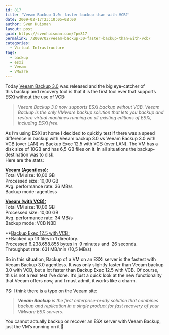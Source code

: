 ```yaml
---
id: 817
title: 'Veeam Backup 3.0: faster backup than with VCB?'
date: 2009-02-17T23:10:05+02:00
author: Sven Huisman
layout: post
guid: https://svenhuisman.com/?p=817
permalink: /2009/02/veeam-backup-30-faster-backup-than-with-vcb/
categories:
  - Virtual Infrastructure
tags:
  - backup
  - esxi
  - Veeam
  - VMware
---
```

Today <a title="Veeam backup 3.0" href="https://www.veeam.com/vmware-esx-backup.html" target="_blank">Veeam Backup 3.0</a> was released and the big eye-catcher of this backup and recovery tool is that it is the first tool ever that supports ESXi without the use of VCB:

> _Veeam Backup 3.0 now supports ESXi backup without VCB. Veeam Backup is the only VMware backup solution that lets you backup and restore virtual machines running on all existing editions of ESXi, including ESXi free._

As I&#8217;m using ESXi at home I decided to quickly test if there was a speed difference in backup with Veeam backup 3.0 vs Veeam Backup 3.0 with VCB (over LAN) vs Backup Exec 12.5 with VCB (over LAN). The VM has a disk size of 10GB and has 6,5 GB files on it. In all situations the backup-destination was to disk.  
Here are the stats:<!--more-->

<span style="text-decoration: underline;"><strong>Veeam (Agentless):</strong></span>  
Total VM size: 10,00 GB  
Processed size: 10,00 GB  
Avg. performance rate: 36 MB/s  
Backup mode: agentless

<span style="text-decoration: underline;"><strong>Veeam (with VCB):</strong></span>  
Total VM size: 10,00 GB  
Processed size: 10,00 GB  
Avg. performance rate: 34 MB/s  
Backup mode: VCB NBD

**<span style="text-decoration: underline;">Backup Exec 12.5 with VCB:<br /> </span>**Backed up 13 files in 1 directory.  
Processed 6.238.658.855 bytes in  9 minutes and  26 seconds.  
Throughput rate: 631 MB/min (10,5 MB/s)

So in this situation, Backup of a VM on an ESXi server is the fastest with Veeam Backup 3.0 agentless. It was only slightly faster than Veeam backup 3.0 with VCB, but a lot faster than Backup Exec 12.5 with VCB. Of course, this is not a real test I&#8217;ve done. It&#8217;s just a quick look at the new functionality that Veeam offers now, and I must admit, it works like a charm.

PS: I think there is a typo on the Veeam site:

> _**Veeam Backup** is the first enterprise-ready solution that combines backup and replication in a single product for fast recovery of your VMware ESX servers._

You cannot actually backup or recover an ESX server with Veeam Backup, just the VM&#8217;s running on it 🙂